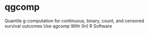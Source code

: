 # qgcomp
Quantile g-computation for continuous, binary, count, and censored survival outcomes Use qgcomp With (In) R Software

